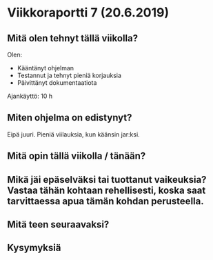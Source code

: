 
# Viikkoraportti 7 (20.6.2019)

## Mitä olen tehnyt tällä viikolla?

Olen:

* Kääntänyt ohjelman
* Testannut ja tehnyt pieniä korjauksia
* Päivittänyt dokumentaatiota

Ajankäyttö: 10 h

## Miten ohjelma on edistynyt?

Eipä juuri. Pieniä viilauksia, kun käänsin jar:ksi.

## Mitä opin tällä viikolla / tänään?

## Mikä jäi epäselväksi tai tuottanut vaikeuksia? Vastaa tähän kohtaan rehellisesti, koska saat tarvittaessa apua tämän kohdan perusteella.

## Mitä teen seuraavaksi?

## Kysymyksiä




